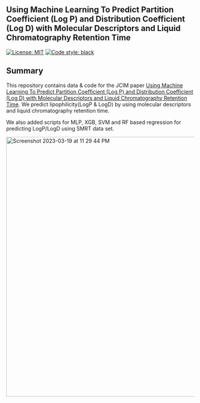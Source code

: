 ## Using Machine Learning To Predict Partition Coefficient (Log P) and Distribution Coefficient (Log D) with Molecular Descriptors and Liquid Chromatography Retention Time

[![License: MIT](https://img.shields.io/badge/License-MIT-yellow.svg)](https://opensource.org/licenses/MIT)
[![Code style: black](https://img.shields.io/badge/code%20style-black-000000.svg)](https://github.com/psf/black)

## Summary

This repository contains data & code for the JCIM paper [Using Machine Learning To Predict Partition Coefficient (Log P) and Distribution Coefficient (Log D) with Molecular Descriptors and Liquid Chromatography Retention Time](https://pubs.acs.org/doi/10.1021/acs.jcim.2c01373). We predict lipophilicity(LogP & LogD) by using molecular descriptors and liquid chromatography retention time.


 We also added scripts for MLP, XGB, SVM and RF based regression for predicting LogP/LogD using SMRT data set.


<img width="697" alt="Screenshot 2023-03-19 at 11 29 44 PM" src="https://user-images.githubusercontent.com/48637026/226186569-81f9df83-9b1e-4d49-a308-4569a39d3a71.png">
